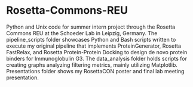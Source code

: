 # Rosetta-Commons-REU
Python and Unix code for summer intern project through the Rosetta Commons REU at the Schoeder Lab in Leipzig, Germany. The pipeline_scripts folder showcases Python and Bash scripts written to execute my original pipeline that implements ProteinGenerator, Rosetta FastRelax, and Rosetta Protein-Protein Docking to design de novo protein binders for Immunoglobulin G3. The data_analysis folder holds scripts for creating graphs analyzing filtering metrics, mainly utilizing Matplotlib. Presentations folder shows my RosettaCON poster and final lab meeting presentation.
